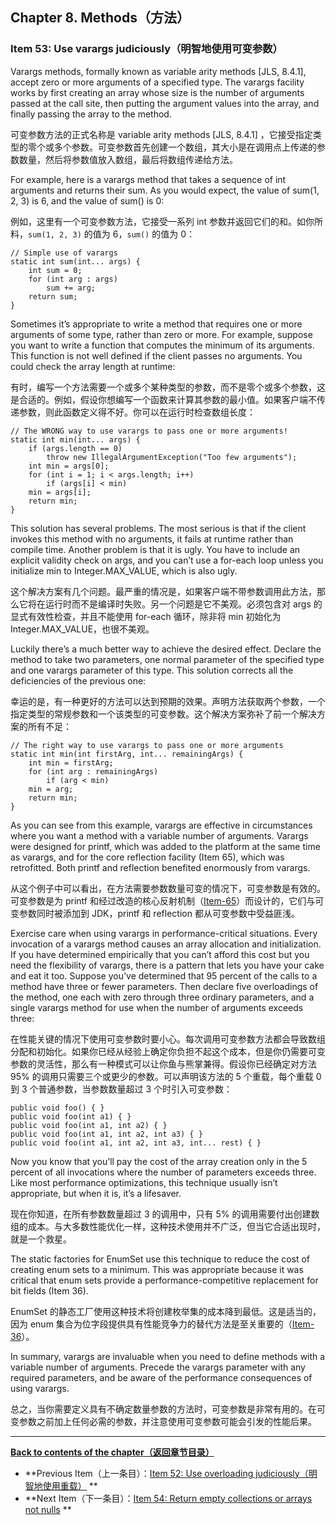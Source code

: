 ## Chapter 8. Methods（方法）

### Item 53: Use varargs judiciously（明智地使用可变参数）

Varargs methods, formally known as variable arity methods [JLS, 8.4.1], accept zero or more arguments of a specified
type. The varargs facility works by first creating an array whose size is the number of arguments passed at the call
site, then putting the argument values into the array, and finally passing the array to the method.

可变参数方法的正式名称是 variable arity methods [JLS, 8.4.1]
，它接受指定类型的零个或多个参数。可变参数首先创建一个数组，其大小是在调用点上传递的参数数量，然后将参数值放入数组，最后将数组传递给方法。

For example, here is a varargs method that takes a sequence of int arguments and returns their sum. As you would expect,
the value of sum(1, 2, 3) is 6, and the value of sum() is 0:

例如，这里有一个可变参数方法，它接受一系列 int 参数并返回它们的和。如你所料，`sum(1, 2, 3)` 的值为 6，`sum()` 的值为 0：

```
// Simple use of varargs
static int sum(int... args) {
    int sum = 0;
    for (int arg : args)
        sum += arg;
    return sum;
}
```

Sometimes it’s appropriate to write a method that requires one or more arguments of some type, rather than zero or more.
For example, suppose you want to write a function that computes the minimum of its arguments. This function is not well
defined if the client passes no arguments. You could check the array length at runtime:

有时，编写一个方法需要一个或多个某种类型的参数，而不是零个或多个参数，这是合适的。例如，假设你想编写一个函数来计算其参数的最小值。如果客户端不传递参数，则此函数定义得不好。你可以在运行时检查数组长度：

```
// The WRONG way to use varargs to pass one or more arguments!
static int min(int... args) {
    if (args.length == 0)
        throw new IllegalArgumentException("Too few arguments");
    int min = args[0];
    for (int i = 1; i < args.length; i++)
        if (args[i] < min)
    min = args[i];
    return min;
}
```

This solution has several problems. The most serious is that if the client invokes this method with no arguments, it
fails at runtime rather than compile time. Another problem is that it is ugly. You have to include an explicit validity
check on args, and you can’t use a for-each loop unless you initialize min to Integer.MAX_VALUE, which is also ugly.

这个解决方案有几个问题。最严重的情况是，如果客户端不带参数调用此方法，那么它将在运行时而不是编译时失败。另一个问题是它不美观。必须包含对
args 的显式有效性检查，并且不能使用 for-each 循环，除非将 min 初始化为 Integer.MAX_VALUE，也很不美观。

Luckily there’s a much better way to achieve the desired effect. Declare the method to take two parameters, one normal
parameter of the specified type and one varargs parameter of this type. This solution corrects all the deficiencies of
the previous one:

幸运的是，有一种更好的方法可以达到预期的效果。声明方法获取两个参数，一个指定类型的常规参数和一个该类型的可变参数。这个解决方案弥补了前一个解决方案的所有不足：

```
// The right way to use varargs to pass one or more arguments
static int min(int firstArg, int... remainingArgs) {
    int min = firstArg;
    for (int arg : remainingArgs)
        if (arg < min)
    min = arg;
    return min;
}
```

As you can see from this example, varargs are effective in circumstances where you want a method with a variable number
of arguments. Varargs were designed for printf, which was added to the platform at the same time as varargs, and for the
core reflection facility (Item 65), which was retrofitted. Both printf and reflection benefited enormously from varargs.

从这个例子中可以看出，在方法需要参数数量可变的情况下，可变参数是有效的。可变参数是为 printf
和经过改造的核心反射机制（[Item-65](../Chapter-9/Chapter-9-Item-65-Prefer-interfaces-to-reflection.md)）而设计的，它们与可变参数同时被添加到
JDK，printf 和 reflection 都从可变参数中受益匪浅。

Exercise care when using varargs in performance-critical situations. Every invocation of a varargs method causes an
array allocation and initialization. If you have determined empirically that you can’t afford this cost but you need the
flexibility of varargs, there is a pattern that lets you have your cake and eat it too. Suppose you’ve determined that
95 percent of the calls to a method have three or fewer parameters. Then declare five overloadings of the method, one
each with zero through three ordinary parameters, and a single varargs method for use when the number of arguments
exceeds three:

在性能关键的情况下使用可变参数时要小心。每次调用可变参数方法都会导致数组分配和初始化。如果你已经从经验上确定你负担不起这个成本，但是你仍需要可变参数的灵活性，那么有一种模式可以让你鱼与熊掌兼得。假设你已经确定对方法
95% 的调用只需要三个或更少的参数。可以声明该方法的 5 个重载，每个重载 0 到 3 个普通参数，当参数数量超过 3 个时引入可变参数：

```
public void foo() { }
public void foo(int a1) { }
public void foo(int a1, int a2) { }
public void foo(int a1, int a2, int a3) { }
public void foo(int a1, int a2, int a3, int... rest) { }
```

Now you know that you’ll pay the cost of the array creation only in the 5 percent of all invocations where the number of
parameters exceeds three. Like most performance optimizations, this technique usually isn’t appropriate, but when it is,
it’s a lifesaver.

现在你知道，在所有参数数量超过 3 的调用中，只有 5% 的调用需要付出创建数组的成本。与大多数性能优化一样，这种技术使用并不广泛，但当它合适出现时，就是一个救星。

The static factories for EnumSet use this technique to reduce the cost of creating enum sets to a minimum. This was
appropriate because it was critical that enum sets provide a performance-competitive replacement for bit fields (Item
36).

EnumSet 的静态工厂使用这种技术将创建枚举集的成本降到最低。这是适当的，因为 enum
集合为位字段提供具有性能竞争力的替代方法是至关重要的（[Item-36](../Chapter-6/Chapter-6-Item-36-Use-EnumSet-instead-of-bit-fields.md)）。

In summary, varargs are invaluable when you need to define methods with a variable number of arguments. Precede the
varargs parameter with any required parameters, and be aware of the performance consequences of using varargs.

总之，当你需要定义具有不确定数量参数的方法时，可变参数是非常有用的。在可变参数之前加上任何必需的参数，并注意使用可变参数可能会引发的性能后果。

---
**[Back to contents of the chapter（返回章节目录）](../Chapter-8/Chapter-8-Introduction.md)**

- **Previous
  Item（上一条目）：[Item 52: Use overloading judiciously（明智地使用重载）](../Chapter-8/Chapter-8-Item-52-Use-overloading-judiciously.md)
  **
- **Next
  Item（下一条目）：[Item 54: Return empty collections or arrays not nulls](../Chapter-8/Chapter-8-Item-54-Return-empty-collections-or-arrays-not-nulls.md)
  **
